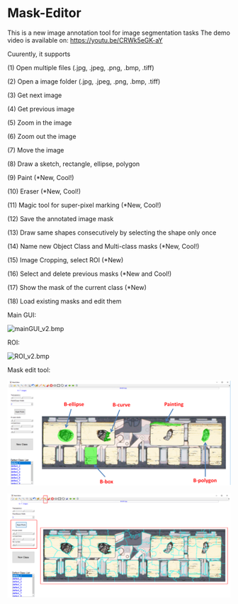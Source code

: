 # Mask-Editor
This is a new image annotation tool for image segmentation tasks
The demo video is available on: 
https://youtu.be/CRWk5eGK-aY

Cuurently, it supports

(1) Open multiple files (.jpg, .jpeg, .png, .bmp, .tiff)

(2) Open a image folder (.jpg, .jpeg, .png, .bmp, .tiff)

(3) Get next image 

(4) Get previous image 

(5) Zoom in the image

(6) Zoom out the image

(7) Move the image

(8) Draw a sketch, rectangle, ellipse, polygon

(9) Paint (*New, Cool!)

(10) Eraser (*New, Cool!)

(11) Magic tool for super-pixel marking (*New, Cool!)

(12) Save the annotated image mask

(13) Draw same shapes consecutively by selecting the shape only once 

(14) Name new Object Class and Multi-class masks (*New, Cool!)

(15) Image Cropping, select ROI (*New)

(16) Select and delete previous masks (*New and Cool!)

(17) Show the mask of the current class (*New)

(18) Load existing masks and edit them

Main GUI:

![mainGUI_v2.bmp](mainGUI_v2.bmp)

ROI:

![ROI_v2.bmp](ROI_v2.bmp)

Mask edit tool:

![drawing_comment_v2.bmp](drawing_comment_v2.bmp)


![super-pixel-annotation-v2.bmp](super-pixel-annotation-v2.bmp)

